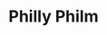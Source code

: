 ---
pid: LLA46
title: Philly Philm
location_transcription: North 6th Street-North Philly
zipcode: '11205'
outside_phl: 'Brooklyn NY '
neighborhood: 
age: '21'
age_range: 20-29
instagram: 
image_file_name: LLA_46.jpg
proposal_transcription: Bring more film to Philly! Each week project new and upcoming
  filmmakers' work on a loop on the side of a building! Change the artist weekly and
  provide their info.
topic: Art,Culture,Pop Culture
topic_summary: 0, 0, 0
type: Interactive,Projection,Film
keywords_other: 
credit: Shannon
image_labels: 
twitter: 
facebook: 
permalink: "/monuments/lla46/"
layout: item-page
---